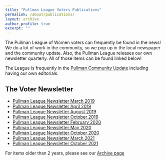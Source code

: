 ```yaml
---
title: "Pullman League Voters Publications"
permalink: /about/publications/
layout: archive
author_profile: true
excerpt: ""
---
```


The Pullman League of Women voters can frequently be found in the news! We do a lot of work in the community, so we pop up in the local newspaper and the community update. Also, the Pullman League releases our own newsletter quarterly. All of those items can be found linked below!

The League is frequently in the [Pullman Community Update](https://pullmanchamber.com/live-in-pullman/pullman-community-update/) including having our own editorials.

## The Voter Newsletter

* [Pullman League Newsletter March 2019](https://lwvpullman.org/assets/PDFs/VoterNewsletters/2019-3.pdf)
* [Pullman League Newsletter April 2019](https://lwvpullman.org/assets/PDFs/VoterNewsletters/2019-4.pdf)
* [Pullman League Newsletter August 2019](https://lwvpullman.org/assets/PDFs/VoterNewsletters/2019-8.pdf)
* [Pullman League Newsletter October 2019](https://lwvpullman.org/assets/PDFs/VoterNewsletters/2019-10.pdf)
* [Pullman League Newsletter February 2020](https://lwvpullman.org/assets/PDFs/VoterNewsletters/2020-2.pdf)
* [Pullman League Newsletter May 2020](https://lwvpullman.org/assets/PDFs/VoterNewsletters/2020-5.pdf)
* [Pullman League Newsletter October 2020](https://lwvpullman.org/assets/PDFs/VoterNewsletters/2020-10.pdf)
* [Pullman League Newsletter March 2021](https://lwvpullman.org/assets/PDFs/VoterNewsletters/2021-3.pdf)
* [Pullman League Newsletter October 2021](https://lwvpullman.org/assets/PDFs/VoterNewsletters/2021-10.pdf)


For items older than 2 years, please see our [Archive page](https://lwvpullman.org/about/pubs_archive/)
